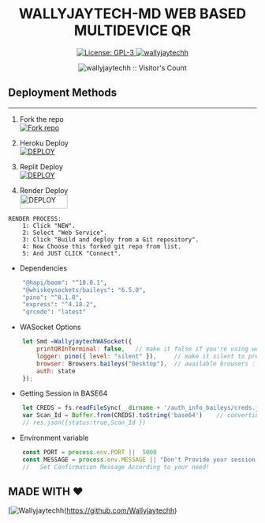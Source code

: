<h1 align="center"> WALLYJAYTECH-MD WEB BASED MULTIDEVICE QR </h1>

  <html>
   <body>
  <p align="center">  
  <a aria-label="FORK" href="https://github.com/wallyjaytechh/WALLYJAYTECH-MD/fork" target="_blank">
    <img alt="License: GPL-3" src="https://img.shields.io/github/stars/wallyjaytechh/WALLYJAYTECH-MD-QR?style=social" target="_blank" />
  </a>
  <a aria-label="WALLYJAYTECH_MD is free to use" href="https://youtube.com/@wallyjaytechy" target="_blank">
    <img alt="wallyjaytechh" src="https://img.shields.io/youtube/channel/subscribers/UCXGqfhaa_pZYaLlIwbQb8KQ" target="_blank" />
  </a>
    <p align="center"><img src="https://profile-counter.glitch.me/{smd-web-qr}/count.svg" alt="wallyjaytechh :: Visitor's Count" /></p>

     
  </body>
</html>


## Deployment Methods
---
1.  Fork the repo
    <br>
<a href='https://github.com/wallyjaytechh/WALLYJAYTECH-MD/fork' target="_blank"><img alt='Fork repo' src='https://img.shields.io/badge/Fork Repo-100000?style=for-the-badge&logo=scan&logoColor=white&labelColor=black&color=black'/></a>

2.   Heroku Deploy
    <br>
<a href='https://dashboard.heroku.com/new?template=https://github.com/wallyjaytechh/WALLYJAYTECH-MD-QR/' target="_blank"><img alt='DEPLOY' src='https://img.shields.io/badge/-DEPLOY-black?style=for-the-badge&logo=heroku&logoColor=white'/></a>

3.   Replit Deploy
    <br>
    <a href='https://repl.it/github/wallyjaytechh/WALLYJAYTECH-MD-QR' target="_blank"><img alt='DEPLOY' src='https://img.shields.io/badge/-DEPLOY-black?style=for-the-badge&logo=replit&logoColor=white'/></a>

4.  Render Deploy
    <br>
<a href='https://dashboard.render.com' target="_blank"><img alt='DEPLOY' src='https://img.shields.io/badge/DEPLOY -h?color=black&style=for-the-badge&logo=render' width="96.35" height="28"/></a></p>

```
RENDER PROCESS:
    1: Click "NEW".
    2: Select "Web Service".
    3: Click "Build and deploy from a Git repository".
    4: Now Choose this forked git repo from list.
    5: And JUST CLICK "Connect". 
```




- Dependencies
```sh
    "@hapi/boom": "^10.0.1",
    "@whiskeysockets/baileys": "6.5.0",      
    "pino": "^8.1.0",
    "express": "^4.18.2",
    "qrcode": "latest"
```


- WASocket Options
```js
    let Smd =WallyjaytechWASocket({ 
        printQRInTerminal: false,   // make it false if you're using web
        logger: pino({ level: "silent" }),     // make it silent to prevent baileys buffering
        browser: Browsers.baileys("Desktop"),  // awailable browsers : ubuntu, macOS, baileys.
        auth: state 
    });
```



- Getting Session in BASE64
```js
    let CREDS = fs.readFileSync(__dirname + '/auth_info_baileys/creds.json')
    var Scan_Id = Buffer.from(CREDS).toString('base64')    // converting into Base64 ---- IMPLEMENT ACCOEDING TO YOUR NEED
    // res.json({status:true,Scan_Id })
```




- Environment variable
```js
    const PORT = process.env.PORT ||  5000
    const MESSAGE = process.env.MESSAGE || "Don't Provide your session id to someone!" 
    //   Set Confirmation Message According to your need! 
```









## MADE WITH ❤️
[![Wallyjaytechh](https://i.ibb.co/TLG3Mb4/photo-2024-11-01-16-00-22.jpg)(https://github.com/Wallyjaytechh)
